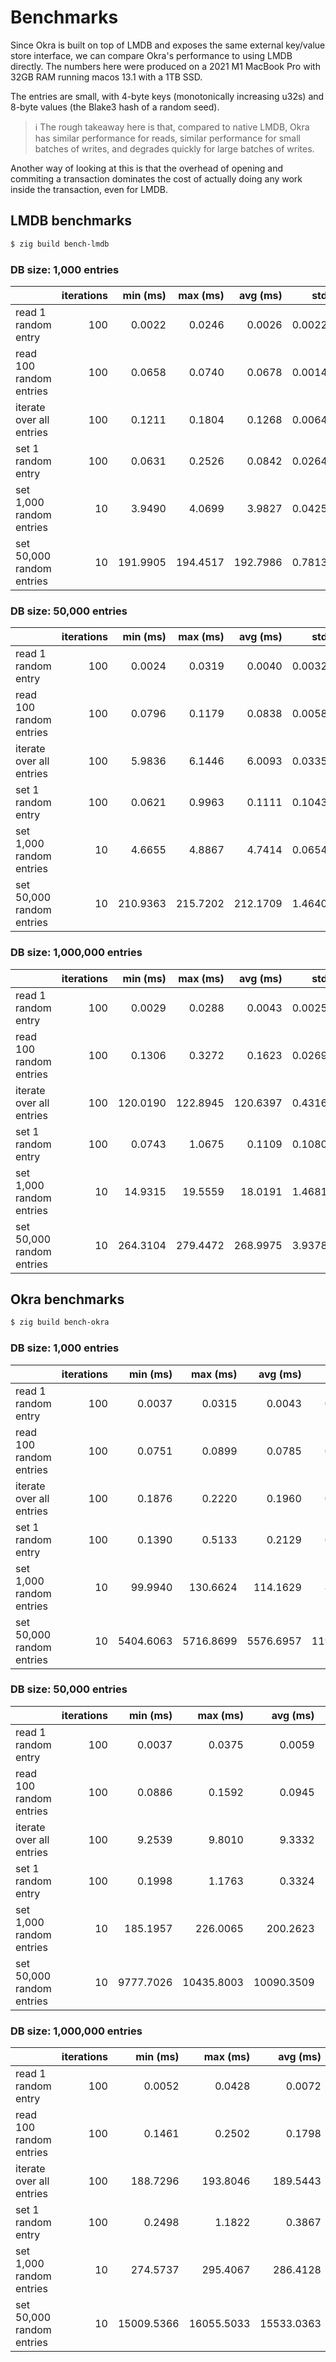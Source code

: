 # Benchmarks

Since Okra is built on top of LMDB and exposes the same external key/value store interface, we can compare Okra's performance to using LMDB directly. The numbers here were produced on a 2021 M1 MacBook Pro with 32GB RAM running macos 13.1 with a 1TB SSD.

The entries are small, with 4-byte keys (monotonically increasing u32s) and 8-byte values (the Blake3 hash of a random seed).

> ℹ️ The rough takeaway here is that, compared to native LMDB, Okra has similar performance for reads, similar performance for small batches of writes, and degrades quickly for large batches of writes.

Another way of looking at this is that the overhead of opening and commiting a transaction dominates the cost of actually doing any work inside the transaction, even for LMDB.

## LMDB benchmarks

```sh
$ zig build bench-lmdb
```

### DB size: 1,000 entries

|                                | iterations |   min (ms) |   max (ms) |   avg (ms) |      std |    ops / s |
| :----------------------------- | ---------: | ---------: | ---------: | ---------: | -------: | ---------: |
| read 1 random entry            |        100 |     0.0022 |     0.0246 |     0.0026 |   0.0022 |     377423 |
| read 100 random entries        |        100 |     0.0658 |     0.0740 |     0.0678 |   0.0014 |    1474408 |
| iterate over all entries       |        100 |     0.1211 |     0.1804 |     0.1268 |   0.0064 |    7888842 |
| set 1 random entry             |        100 |     0.0631 |     0.2526 |     0.0842 |   0.0264 |      11875 |
| set 1,000 random entries       |         10 |     3.9490 |     4.0699 |     3.9827 |   0.0425 |     251087 |
| set 50,000 random entries      |         10 |   191.9905 |   194.4517 |   192.7986 |   0.7813 |     259338 |

### DB size: 50,000 entries

|                                | iterations |   min (ms) |   max (ms) |   avg (ms) |      std |    ops / s |
| :----------------------------- | ---------: | ---------: | ---------: | ---------: | -------: | ---------: |
| read 1 random entry            |        100 |     0.0024 |     0.0319 |     0.0040 |   0.0032 |     251274 |
| read 100 random entries        |        100 |     0.0796 |     0.1179 |     0.0838 |   0.0058 |    1192688 |
| iterate over all entries       |        100 |     5.9836 |     6.1446 |     6.0093 |   0.0335 |    8320390 |
| set 1 random entry             |        100 |     0.0621 |     0.9963 |     0.1111 |   0.1043 |       9004 |
| set 1,000 random entries       |         10 |     4.6655 |     4.8867 |     4.7414 |   0.0654 |     210907 |
| set 50,000 random entries      |         10 |   210.9363 |   215.7202 |   212.1709 |   1.4640 |     235659 |

### DB size: 1,000,000 entries

|                                | iterations |   min (ms) |   max (ms) |   avg (ms) |      std |    ops / s |
| :----------------------------- | ---------: | ---------: | ---------: | ---------: | -------: | ---------: |
| read 1 random entry            |        100 |     0.0029 |     0.0288 |     0.0043 |   0.0025 |     233757 |
| read 100 random entries        |        100 |     0.1306 |     0.3272 |     0.1623 |   0.0269 |     616222 |
| iterate over all entries       |        100 |   120.0190 |   122.8945 |   120.6397 |   0.4316 |    8289144 |
| set 1 random entry             |        100 |     0.0743 |     1.0675 |     0.1109 |   0.1080 |       9017 |
| set 1,000 random entries       |         10 |    14.9315 |    19.5559 |    18.0191 |   1.4681 |      55497 |
| set 50,000 random entries      |         10 |   264.3104 |   279.4472 |   268.9975 |   3.9378 |     185875 |

## Okra benchmarks

```sh
$ zig build bench-okra
```

### DB size: 1,000 entries

|                                | iterations |   min (ms) |   max (ms) |   avg (ms) |      std |    ops / s |
| :----------------------------- | ---------: | ---------: | ---------: | ---------: | -------: | ---------: |
| read 1 random entry            |        100 |     0.0037 |     0.0315 |     0.0043 |   0.0028 |     234697 |
| read 100 random entries        |        100 |     0.0751 |     0.0899 |     0.0785 |   0.0025 |    1274615 |
| iterate over all entries       |        100 |     0.1876 |     0.2220 |     0.1960 |   0.0068 |    5101186 |
| set 1 random entry             |        100 |     0.1390 |     0.5133 |     0.2129 |   0.0595 |       4696 |
| set 1,000 random entries       |         10 |    99.9940 |   130.6624 |   114.1629 |   8.9427 |       8759 |
| set 50,000 random entries      |         10 |  5404.6063 |  5716.8699 |  5576.6957 | 119.2690 |       8966 |

### DB size: 50,000 entries

|                                | iterations |   min (ms) |   max (ms) |   avg (ms) |      std |    ops / s |
| :----------------------------- | ---------: | ---------: | ---------: | ---------: | -------: | ---------: |
| read 1 random entry            |        100 |     0.0037 |     0.0375 |     0.0059 |   0.0035 |     170117 |
| read 100 random entries        |        100 |     0.0886 |     0.1592 |     0.0945 |   0.0104 |    1058182 |
| iterate over all entries       |        100 |     9.2539 |     9.8010 |     9.3332 |   0.0965 |    5357195 |
| set 1 random entry             |        100 |     0.1998 |     1.1763 |     0.3324 |   0.1150 |       3008 |
| set 1,000 random entries       |         10 |   185.1957 |   226.0065 |   200.2623 |  10.3417 |       4993 |
| set 50,000 random entries      |         10 |  9777.7026 | 10435.8003 | 10090.3509 | 207.7945 |       4955 |

### DB size: 1,000,000 entries

|                                | iterations |   min (ms) |   max (ms) |   avg (ms) |      std |    ops / s |
| :----------------------------- | ---------: | ---------: | ---------: | ---------: | -------: | ---------: |
| read 1 random entry            |        100 |     0.0052 |     0.0428 |     0.0072 |   0.0047 |     139057 |
| read 100 random entries        |        100 |     0.1461 |     0.2502 |     0.1798 |   0.0252 |     556217 |
| iterate over all entries       |        100 |   188.7296 |   193.8046 |   189.5443 |   0.8198 |    5275811 |
| set 1 random entry             |        100 |     0.2498 |     1.1822 |     0.3867 |   0.1168 |       2586 |
| set 1,000 random entries       |         10 |   274.5737 |   295.4067 |   286.4128 |   5.6272 |       3491 |
| set 50,000 random entries      |         10 | 15009.5366 | 16055.5033 | 15533.0363 | 315.5509 |       3219 |

